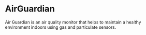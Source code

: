 # AirGuardian
  Air Guardian is an air quality monitor that helps to maintain a healthy environment indoors using gas and particulate sensors. 
